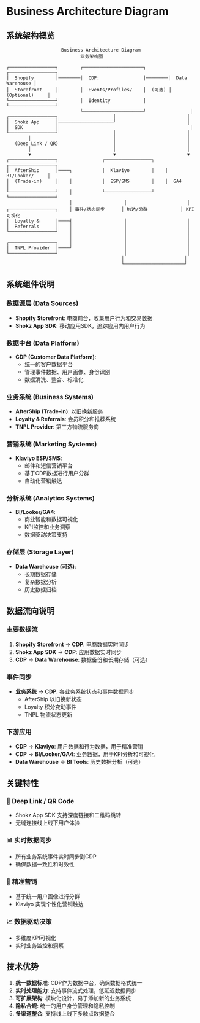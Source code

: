 # Business Architecture Diagram

## 系统架构概览

```
                    Business Architecture Diagram
                           业务架构图

┌─────────────────┐        ┌──────────────────────┐        ┌─────────────────┐
│  Shopify        │────────│  CDP:                │────────│  Data Warehouse │
│  Storefront     │        │  Events/Profiles/    │  (可选) │  (Optional)     │
└─────────────────┘        │  Identity            │        └─────────────────┘
                           └──────────────────────┘                │
┌─────────────────┐                    │                          │
│  Shokz App      │────────────────────┘                          │
│  SDK            │                                                │
└─────────────────┘                    │                          │
        │                              │                          │
   (Deep Link / QR)                    │                          │
        │                              │                          │
        ▼                              ▼                          ▼
┌─────────────────┐                ┌─────────────────┐    ┌─────────────────┐
│  AfterShip      │────┐           │  Klaviyo        │    │  BI/Looker/     │
│  (Trade-in)     │    │           │  ESP/SMS        │    │  GA4            │
└─────────────────┘    │           └─────────────────┘    └─────────────────┘
                       │                   │                      │
┌─────────────────┐    │ 事件/状态同步      │ 触达/分群            │ KPI 可视化
│  Loyalty &      │────┤                   │                      │
│  Referrals      │    │                   │                      │
└─────────────────┘    │                   │                      │
                       │                   │                      │
┌─────────────────┐    │                   │                      │
│  TNPL Provider  │────┘                   │                      │
└─────────────────┘                        │                      │
                                          │                      │
                                          └──────────────────────┘
```

## 系统组件说明

### 数据源层 (Data Sources)
- **Shopify Storefront**: 电商前台，收集用户行为和交易数据
- **Shokz App SDK**: 移动应用SDK，追踪应用内用户行为

### 数据中台 (Data Platform)
- **CDP (Customer Data Platform)**: 
  - 统一的客户数据平台
  - 管理事件数据、用户画像、身份识别
  - 数据清洗、整合、标准化

### 业务系统 (Business Systems)
- **AfterShip (Trade-in)**: 以旧换新服务
- **Loyalty & Referrals**: 会员积分和推荐系统
- **TNPL Provider**: 第三方物流服务商

### 营销系统 (Marketing Systems)
- **Klaviyo ESP/SMS**: 
  - 邮件和短信营销平台
  - 基于CDP数据进行用户分群
  - 自动化营销触达

### 分析系统 (Analytics Systems)
- **BI/Looker/GA4**: 
  - 商业智能和数据可视化
  - KPI监控和业务洞察
  - 数据驱动决策支持

### 存储层 (Storage Layer)
- **Data Warehouse (可选)**: 
  - 长期数据存储
  - 复杂数据分析
  - 历史数据归档

## 数据流向说明

### 主要数据流
1. **Shopify Storefront** → **CDP**: 电商数据实时同步
2. **Shokz App SDK** → **CDP**: 应用数据实时同步
3. **CDP** → **Data Warehouse**: 数据备份和长期存储（可选）

### 事件同步
- **业务系统** → **CDP**: 各业务系统状态和事件数据同步
  - AfterShip 以旧换新状态
  - Loyalty 积分变动事件
  - TNPL 物流状态更新

### 下游应用
- **CDP** → **Klaviyo**: 用户数据和行为数据，用于精准营销
- **CDP** → **BI/Looker/GA4**: 业务数据，用于KPI分析和可视化
- **Data Warehouse** → **BI Tools**: 历史数据分析（可选）

## 关键特性

### 🔗 Deep Link / QR Code
- Shokz App SDK 支持深度链接和二维码跳转
- 无缝连接线上线下用户体验

### 📊 实时数据同步
- 所有业务系统事件实时同步到CDP
- 确保数据一致性和时效性

### 🎯 精准营销
- 基于统一用户画像进行分群
- Klaviyo 实现个性化营销触达

### 📈 数据驱动决策
- 多维度KPI可视化
- 实时业务监控和洞察

## 技术优势

1. **统一数据标准**: CDP作为数据中台，确保数据格式统一
2. **实时处理能力**: 支持事件流式处理，低延迟数据同步
3. **可扩展架构**: 模块化设计，易于添加新的业务系统
4. **隐私合规**: 统一的用户身份管理和隐私控制
5. **多渠道整合**: 支持线上线下多触点数据整合